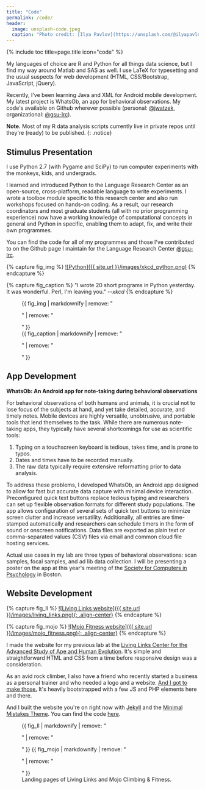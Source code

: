 ```yaml
---
title: "Code"
permalink: /code/
header:
  image: unsplash-code.jpeg
  caption: "Photo credit: [Ilya Pavlov](https://unsplash.com/@ilyapavlov)"
---
```


{% include toc title=page.title icon="code" %}

My languages of choice are R and Python for all things data science, but I find my way around Matlab and SAS as well. I use LaTeX for typesetting and the usual suspects for web development (HTML, CSS/Bootstrap, JavaScript, jQuery). 

Recently, I've been learning Java and XML for Android mobile development. My latest project is WhatsOb, an app for behavioral observations. My code's available on Github wherever possible (personal: [@jwatzek](http://github.com/jwatzek), organizational: [@gsu-lrc](http://github.com/gsu-lrc)).

**Note.** Most of my R data analysis scripts currently live in private repos until they're (ready) to be published.
{: .notice}

## Stimulus Presentation

I use Python 2.7 (with Pygame and SciPy) to run computer experiments with the monkeys, kids, and undergrads. 

<!-- arcade table + sketchup design -->

I learned and introduced Python to the Language Research Center as an open-source, cross-platform, readable language to write experiments. I wrote a toolbox module specific to this research center and also run workshops focused on hands-on coding. As a result, our research coordinators and most graduate students (all with no prior programming experience) now have a working knowledge of computational concepts in general and Python in specific, enabling them to adapt, fix, and write their own programmes.

You can find the code for all of my programmes and those I've contributed to on the Github page I maintain for the Language Research Center [@gsu-lrc](http://github.com/gsu-lrc). 

{% capture fig_img %}
[![Python]({{ site.url }}/images/xkcd_python.png)](https://xkcd.com/353/)
{% endcapture %}

{% capture fig_caption %}
"I wrote 20 short programs in Python yesterday.  It was wonderful. Perl, I'm leaving you." --*xkcd*
{% endcapture %}

<figure>
  {{ fig_img | markdownify | remove: "<p>" | remove: "</p>" }}
  <figcaption>{{ fig_caption | markdownify | remove: "<p>" | remove: "</p>" }}</figcaption>
</figure>

## App Development

**WhatsOb: An Android app for note-taking during behavioral observations**

For behavioral observations of both humans and animals, it is crucial not to lose focus of the subjects at hand, and yet take detailed, accurate, and timely notes. Mobile devices are highly versatile, unobtrusive, and portable tools that lend themselves to the task. While there are numerous note-taking apps, they typically have several shortcomings for use as scientific tools: 

1. Typing on a touchscreen keyboard is tedious, takes time, and is prone to typos.
2. Dates and times have to be recorded manually.
3. The raw data typically require extensive reformatting prior to data analysis. 

To address these problems, I developed WhatsOb, an Android app designed to allow for fast but accurate data capture with minimal device interaction. Preconfigured quick text buttons replace tedious typing and researchers can set up flexible observation formats for different study populations. The app allows configuration of several sets of quick text buttons to minimize screen clutter and increase versatility. Additionally, all entries are time-stamped automatically and researchers can schedule timers in the form of sound or onscreen notifications. Data files are exported as plain text or comma-separated values (CSV) files via email and common cloud file hosting services. 

Actual use cases in my lab are three types of behavioral observations: scan samples, focal samples, and ad lib data collection. I will be presenting a poster on the app at this year's meeting of the [Society for Computers in Psychology](http://www.scip.ws/) in Boston.


## Website Development

{% capture fig_ll %}
[![Living Links website]({{ site.url }}/images/living_links.png){: .align-center}](https://emory.edu/LIVING_LINKS)
{% endcapture %}

{% capture fig_mojo %}
[![Mojo Fitness website]({{ site.url }}/images/mojo_fitness.png){: .align-center}](https://www.mojo.fitness)
{% endcapture %}

I made the website for my previous lab at the [Living Links Center for the Advanced Study of Ape and Human Evolution](http://emory.edu/LIVING_LINKS). It's simple and straightforward HTML and CSS from a time before responsive design was a consideration.

As an avid rock climber, I also have a friend who recently started a business as a personal trainer and who needed a logo and a website. [And I got to make those.](http://www.mojo.fitness/) It's heavily bootstrapped with a few JS and PHP elements here and there.

And I built the website you're on right now with [Jekyll](http://jekyllrb.com/) and  the [Minimal Mistakes Theme](https://mmistakes.github.io/minimal-mistakes/). You can find the code [here](http://github.com/jwatzek/jwatzek.github.io).

<figure class="half">
    {{ fig_ll | markdownify | remove: "<p>" | remove: "</p>" }}
    {{ fig_mojo | markdownify | remove: "<p>" | remove: "</p>" }}
    <figcaption>Landing pages of Living Links and Mojo Climbing & Fitness.</figcaption>
</figure>


